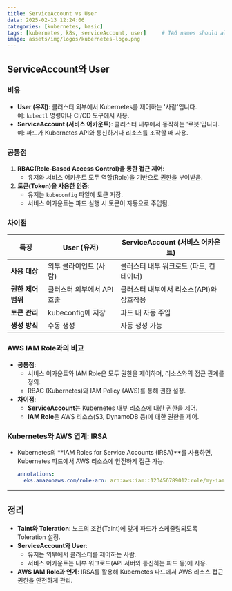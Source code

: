 ```yaml
---
title: ServiceAccount vs User
data: 2025-02-13 12:24:06
categories: [kubernetes, basic]
tags: [kubernetes, k8s, serviceAccount, user]     # TAG names should always be lowercase
image: assets/img/logos/kubernetes-logo.png
---
```

## ServiceAccount와 User

###  비유
- **User (유저)**: 클러스터 외부에서 Kubernetes를 제어하는 '사람'입니다.  
  예: `kubectl` 명령어나 CI/CD 도구에서 사용.
- **ServiceAccount (서비스 어카운트)**: 클러스터 내부에서 동작하는 '로봇'입니다.  
  예: 파드가 Kubernetes API와 통신하거나 리소스를 조작할 때 사용.

### 공통점
1. **RBAC(Role-Based Access Control)을 통한 접근 제어**:
   - 유저와 서비스 어카운트 모두 역할(Role)을 기반으로 권한을 부여받음.
2. **토큰(Token)을 사용한 인증**:
   - 유저는 `kubeconfig` 파일에 토큰 저장.
   - 서비스 어카운트는 파드 실행 시 토큰이 자동으로 주입됨.

### 차이점

| **특징**           | **User (유저)**            | **ServiceAccount (서비스 어카운트)**     |
| ------------------ | -------------------------- | ---------------------------------------- |
| **사용 대상**      | 외부 클라이언트 (사람)     | 클러스터 내부 워크로드 (파드, 컨테이너)  |
| **권한 제어 범위** | 클러스터 외부에서 API 호출 | 클러스터 내부에서 리소스(API)와 상호작용 |
| **토큰 관리**      | kubeconfig에 저장          | 파드 내 자동 주입                        |
| **생성 방식**      | 수동 생성                  | 자동 생성 가능                           |

### AWS IAM Role과의 비교
- **공통점**:
  - 서비스 어카운트와 IAM Role은 모두 권한을 제어하며, 리소스와의 접근 관계를 정의.
  - RBAC (Kubernetes)와 IAM Policy (AWS)를 통해 권한 설정.
- **차이점**:
  - **ServiceAccount**는 Kubernetes 내부 리소스에 대한 권한을 제어.
  - **IAM Role**은 AWS 리소스(S3, DynamoDB 등)에 대한 권한을 제어.

### Kubernetes와 AWS 연계: IRSA
- Kubernetes의 **IAM Roles for Service Accounts (IRSA)**를 사용하면, Kubernetes 파드에서 AWS 리소스에 안전하게 접근 가능.
  ```yaml
  annotations:
    eks.amazonaws.com/role-arn: arn:aws:iam::123456789012:role/my-iam-role
  ```

---

## 정리
- **Taint와 Toleration**: 노드의 조건(Taint)에 맞게 파드가 스케줄링되도록 Toleration 설정.
- **ServiceAccount와 User**: 
  - 유저는 외부에서 클러스터를 제어하는 사람.
  - 서비스 어카운트는 내부 워크로드(API 서버와 통신하는 파드 등)에 사용.
- **AWS IAM Role과 연계**: IRSA를 활용해 Kubernetes 파드에서 AWS 리소스 접근 권한을 안전하게 관리.
